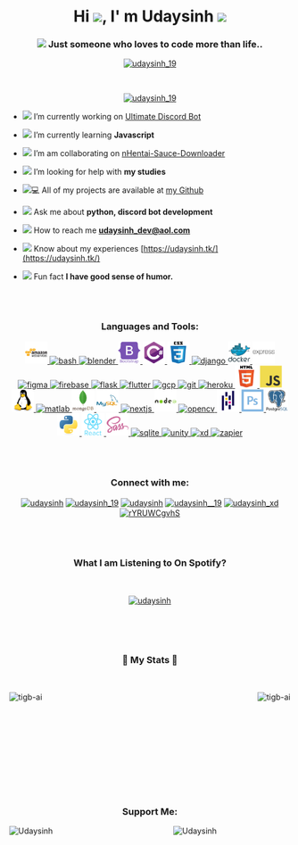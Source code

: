 <h1 align="center">Hi <img src="https://c.tenor.com/62H2GipHhHUAAAAi/marvel-future-revolution-marvel-future-fight.gif" width="30">, I' m Udaysinh <img src="https://c.tenor.com/Oz17KlgG2GoAAAAj/peach-cat.gif" width="50"></h1>
<h3 align="center"><img src="https://c.tenor.com/DuozGWuBhqIAAAAj/mochi-peachcat.gif" width="40"> Just someone who loves to code more than life..</h3>

<p align="center"> <a href="https://twitter.com/udaysinh_19" target="blank"><img src="https://img.shields.io/twitter/follow/udaysinh_19?logo=twitter&style=for-the-badge" alt="udaysinh_19" /></a> </p>
<br>
<p align="center"> <a href="https://www.youtube.com/c/Udaysinh_xD" target="blank"><img src="https://img.shields.io/youtube/channel/subscribers/UC79yHbnNm9mfTFG0DXHOrmw?logo=youtube&style=for-the-badge" alt="udaysinh_19" /></a> </p>

- <img src="https://c.tenor.com/P5DB2iGAecsAAAAi/peach-cat.gif" width="30"> I’m currently working on [Ultimate Discord Bot](https://github.com/TIgb-ai/Ultimate-Discord-Bot)

- <img src="https://c.tenor.com/akBy6qWGjs4AAAAj/peach-cat-mochi-peach-cat.gif" width="30"> I’m currently learning **Javascript**

- <img src="https://c.tenor.com/AaeYHs3bErQAAAAi/great-ideas-wide-smile.gif" width="30"> I’m am collaborating on [nHentai-Sauce-Downloader](https://github.com/TIgb-ai/nHentai-Sauce-Downloader)

- <img src="https://c.tenor.com/MO9EVblTnxkAAAAi/cat-pet.gif" width="30"> I’m looking for help with **my studies**

- <img src="https://c.tenor.com/pSEh1NMBsNMAAAAj/milktea.gif" width="30">💻 All of my projects are available at [my Github](https://github.com/TIgb-ai?tab=repositories)

- <img src="https://c.tenor.com/0xfAbrRRBjUAAAAj/cat-up.gif" width="30"> Ask me about **python, discord bot development**

- <img src="https://c.tenor.com/ShOqQaBREDUAAAAj/peach-cat.gif" width="30"> How to reach me **udaysinh_dev@aol.com**

- <img src="https://c.tenor.com/7SNe-HvvChgAAAAi/boba.gif" width="30"> Know about my experiences [https://udaysinh.tk/](https://udaysinh.tk/)

- <img src="https://c.tenor.com/RCf7dH4ApKkAAAAi/chips-crisps.gif" width="30"> Fun fact **I have good sense of humor.**
<br>
<br>
<h3 align="center">Languages and Tools:</h3>
<p align="center"> <a href="https://aws.amazon.com" target="_blank" rel="noreferrer"> <img src="https://raw.githubusercontent.com/devicons/devicon/master/icons/amazonwebservices/amazonwebservices-original-wordmark.svg" alt="aws" width="40" height="40"/> </a> <a href="https://www.gnu.org/software/bash/" target="_blank" rel="noreferrer"> <img src="https://www.vectorlogo.zone/logos/gnu_bash/gnu_bash-icon.svg" alt="bash" width="40" height="40"/> </a> <a href="https://www.blender.org/" target="_blank" rel="noreferrer"> <img src="https://download.blender.org/branding/community/blender_community_badge_white.svg" alt="blender" width="40" height="40"/> </a> <a href="https://getbootstrap.com" target="_blank" rel="noreferrer"> <img src="https://raw.githubusercontent.com/devicons/devicon/master/icons/bootstrap/bootstrap-plain-wordmark.svg" alt="bootstrap" width="40" height="40"/> </a> <a href="https://www.w3schools.com/cs/" target="_blank" rel="noreferrer"> <img src="https://raw.githubusercontent.com/devicons/devicon/master/icons/csharp/csharp-original.svg" alt="csharp" width="40" height="40"/> </a> <a href="https://www.w3schools.com/css/" target="_blank" rel="noreferrer"> <img src="https://raw.githubusercontent.com/devicons/devicon/master/icons/css3/css3-original-wordmark.svg" alt="css3" width="40" height="40"/> </a> <a href="https://www.djangoproject.com/" target="_blank" rel="noreferrer"> <img src="https://cdn.worldvectorlogo.com/logos/django.svg" alt="django" width="40" height="40"/> </a> <a href="https://www.docker.com/" target="_blank" rel="noreferrer"> <img src="https://raw.githubusercontent.com/devicons/devicon/master/icons/docker/docker-original-wordmark.svg" alt="docker" width="40" height="40"/> </a> <a href="https://expressjs.com" target="_blank" rel="noreferrer"> <img src="https://raw.githubusercontent.com/devicons/devicon/master/icons/express/express-original-wordmark.svg" alt="express" width="40" height="40"/> </a> <a href="https://www.figma.com/" target="_blank" rel="noreferrer"> <img src="https://www.vectorlogo.zone/logos/figma/figma-icon.svg" alt="figma" width="40" height="40"/> </a> <a href="https://firebase.google.com/" target="_blank" rel="noreferrer"> <img src="https://www.vectorlogo.zone/logos/firebase/firebase-icon.svg" alt="firebase" width="40" height="40"/> </a> <a href="https://flask.palletsprojects.com/" target="_blank" rel="noreferrer"> <img src="https://www.vectorlogo.zone/logos/pocoo_flask/pocoo_flask-icon.svg" alt="flask" width="40" height="40"/> </a> <a href="https://flutter.dev" target="_blank" rel="noreferrer"> <img src="https://www.vectorlogo.zone/logos/flutterio/flutterio-icon.svg" alt="flutter" width="40" height="40"/> </a> <a href="https://cloud.google.com" target="_blank" rel="noreferrer"> <img src="https://www.vectorlogo.zone/logos/google_cloud/google_cloud-icon.svg" alt="gcp" width="40" height="40"/> </a> <a href="https://git-scm.com/" target="_blank" rel="noreferrer"> <img src="https://www.vectorlogo.zone/logos/git-scm/git-scm-icon.svg" alt="git" width="40" height="40"/> </a> <a href="https://heroku.com" target="_blank" rel="noreferrer"> <img src="https://www.vectorlogo.zone/logos/heroku/heroku-icon.svg" alt="heroku" width="40" height="40"/> </a> <a href="https://www.w3.org/html/" target="_blank" rel="noreferrer"> <img src="https://raw.githubusercontent.com/devicons/devicon/master/icons/html5/html5-original-wordmark.svg" alt="html5" width="40" height="40"/> </a> <a href="https://developer.mozilla.org/en-US/docs/Web/JavaScript" target="_blank" rel="noreferrer"> <img src="https://raw.githubusercontent.com/devicons/devicon/master/icons/javascript/javascript-original.svg" alt="javascript" width="40" height="40"/> </a> <a href="https://www.linux.org/" target="_blank" rel="noreferrer"> <img src="https://raw.githubusercontent.com/devicons/devicon/master/icons/linux/linux-original.svg" alt="linux" width="40" height="40"/> </a> <a href="https://www.mathworks.com/" target="_blank" rel="noreferrer"> <img src="https://upload.wikimedia.org/wikipedia/commons/2/21/Matlab_Logo.png" alt="matlab" width="40" height="40"/> </a> <a href="https://www.mongodb.com/" target="_blank" rel="noreferrer"> <img src="https://raw.githubusercontent.com/devicons/devicon/master/icons/mongodb/mongodb-original-wordmark.svg" alt="mongodb" width="40" height="40"/> </a> <a href="https://www.mysql.com/" target="_blank" rel="noreferrer"> <img src="https://raw.githubusercontent.com/devicons/devicon/master/icons/mysql/mysql-original-wordmark.svg" alt="mysql" width="40" height="40"/> </a> <a href="https://nextjs.org/" target="_blank" rel="noreferrer"> <img src="https://cdn.worldvectorlogo.com/logos/nextjs-2.svg" alt="nextjs" width="40" height="40"/> </a> <a href="https://nodejs.org" target="_blank" rel="noreferrer"> <img src="https://raw.githubusercontent.com/devicons/devicon/master/icons/nodejs/nodejs-original-wordmark.svg" alt="nodejs" width="40" height="40"/> </a> <a href="https://opencv.org/" target="_blank" rel="noreferrer"> <img src="https://www.vectorlogo.zone/logos/opencv/opencv-icon.svg" alt="opencv" width="40" height="40"/> </a> <a href="https://pandas.pydata.org/" target="_blank" rel="noreferrer"> <img src="https://raw.githubusercontent.com/devicons/devicon/2ae2a900d2f041da66e950e4d48052658d850630/icons/pandas/pandas-original.svg" alt="pandas" width="40" height="40"/> </a> <a href="https://www.photoshop.com/en" target="_blank" rel="noreferrer"> <img src="https://raw.githubusercontent.com/devicons/devicon/master/icons/photoshop/photoshop-line.svg" alt="photoshop" width="40" height="40"/> </a> <a href="https://www.postgresql.org" target="_blank" rel="noreferrer"> <img src="https://raw.githubusercontent.com/devicons/devicon/master/icons/postgresql/postgresql-original-wordmark.svg" alt="postgresql" width="40" height="40"/> </a> <a href="https://www.python.org" target="_blank" rel="noreferrer"> <img src="https://raw.githubusercontent.com/devicons/devicon/master/icons/python/python-original.svg" alt="python" width="40" height="40"/> </a> <a href="https://reactjs.org/" target="_blank" rel="noreferrer"> <img src="https://raw.githubusercontent.com/devicons/devicon/master/icons/react/react-original-wordmark.svg" alt="react" width="40" height="40"/> </a> <a href="https://sass-lang.com" target="_blank" rel="noreferrer"> <img src="https://raw.githubusercontent.com/devicons/devicon/master/icons/sass/sass-original.svg" alt="sass" width="40" height="40"/> </a> <a href="https://www.sqlite.org/" target="_blank" rel="noreferrer"> <img src="https://www.vectorlogo.zone/logos/sqlite/sqlite-icon.svg" alt="sqlite" width="40" height="40"/> </a> <a href="https://unity.com/" target="_blank" rel="noreferrer"> <img src="https://www.vectorlogo.zone/logos/unity3d/unity3d-icon.svg" alt="unity" width="40" height="40"/> </a> <a href="https://www.adobe.com/products/xd.html" target="_blank" rel="noreferrer"> <img src="https://cdn.worldvectorlogo.com/logos/adobe-xd.svg" alt="xd" width="40" height="40"/> </a> <a href="https://zapier.com" target="_blank" rel="noreferrer"> <img src="https://www.vectorlogo.zone/logos/zapier/zapier-icon.svg" alt="zapier" width="40" height="40"/> </a> </p>
<br>
<br>
<h3 align="center">Connect with me:</h3>
<p align="center">
<a href="https://dev.to/udaysinh" target="blank"><img align="center" src="https://raw.githubusercontent.com/rahuldkjain/github-profile-readme-generator/master/src/images/icons/Social/devto.svg" alt="udaysinh" height="30" width="40" /></a>
<a href="https://twitter.com/udaysinh_19" target="blank"><img align="center" src="https://raw.githubusercontent.com/rahuldkjain/github-profile-readme-generator/master/src/images/icons/Social/twitter.svg" alt="udaysinh_19" height="30" width="40" /></a>
<a href="https://codesandbox.com/udaysinh" target="blank"><img align="center" src="https://raw.githubusercontent.com/rahuldkjain/github-profile-readme-generator/master/src/images/icons/Social/codesandbox.svg" alt="udaysinh" height="30" width="40" /></a>
<a href="https://instagram.com/udaysinh__19" target="blank"><img align="center" src="https://raw.githubusercontent.com/rahuldkjain/github-profile-readme-generator/master/src/images/icons/Social/instagram.svg" alt="udaysinh__19" height="30" width="40" /></a>
<a href="https://www.youtube.com/c/udaysinh_xd" target="blank"><img align="center" src="https://raw.githubusercontent.com/rahuldkjain/github-profile-readme-generator/master/src/images/icons/Social/youtube.svg" alt="udaysinh_xd" height="30" width="40" /></a>
<a href="https://discord.gg/rYRUWCgvhS" target="blank"><img align="center" src="https://raw.githubusercontent.com/rahuldkjain/github-profile-readme-generator/master/src/images/icons/Social/discord.svg" alt="rYRUWCgvhS" height="30" width="40" /></a>
</p>
<br>
<br>
<h3 align="center">What I am Listening to On Spotify?</h3>
<br>
<p align="center">
<a href="https://spotify-github-profile.vercel.app/api/view.svg?uid=e5dxndhuj1pphjzho1yifsxzt&redirect=true" target="blank"><img align="center" src="https://spotify-github-profile.vercel.app/api/view.svg?uid=e5dxndhuj1pphjzho1yifsxzt&cover_image=true&theme=novatorem&bar_color=53b14f&bar_color_cover=true" alt="udaysinh"/></a>
<p>
  <br>
  <br>
  <br>
<h3 align="center">🌟 My Stats 🌟</h3>
<p>
  <br>
<p><img align="left" src="https://github-readme-stats.vercel.app/api/top-langs?username=tigb-ai&show_icons=true&title_color=f78f00&text_color=ffffff&bg_color=413e3e&hide_border=true&locale=en&layout=compact" alt="tigb-ai" /></p>
<p>
<p>
<p>&nbsp;<img align="right" src="https://github-readme-stats.vercel.app/api?username=tigb-ai&show_icons=true&theme=dark&title_color=fa9100&text_color=fcfcfc&bg_color=413e3e&hide_border=true&locale=en" alt="tigb-ai" /></p>
<p>
 <br>
  <br>
  <br>
  <br>
 <p>
   <p>
    <p>
     <p>
      <p>
       <br>
       <br>
       <br>
       <br>
<h3 align="center">Support Me:</h3>
<p><a href="https://www.buymeacoffee.com/Udaysinh"> <img align="left" src="https://cdn.buymeacoffee.com/buttons/v2/default-yellow.png" height="50" width="210" alt="Udaysinh" /></a><a href="https://ko-fi.com/Udaysinh"> <img align="right" src="https://cdn.ko-fi.com/cdn/kofi3.png?v=3" height="50" width="210" alt="Udaysinh" /></a></p><br><br>
